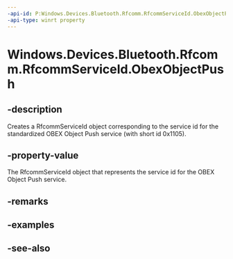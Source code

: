 ```yaml
---
-api-id: P:Windows.Devices.Bluetooth.Rfcomm.RfcommServiceId.ObexObjectPush
-api-type: winrt property
---
```


<!-- Property syntax
public Windows.Devices.Bluetooth.Rfcomm.RfcommServiceId ObexObjectPush { get; }
-->

# Windows.Devices.Bluetooth.Rfcomm.RfcommServiceId.ObexObjectPush

## -description
Creates a RfcommServiceId object corresponding to the service id for the standardized OBEX Object Push service (with short id 0x1105).

## -property-value
The RfcommServiceId object that represents the service id for the OBEX Object Push service.

## -remarks

## -examples

## -see-also
